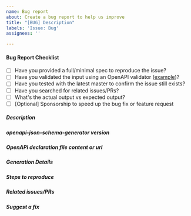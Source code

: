 ```yaml
---
name: Bug report
about: Create a bug report to help us improve
title: "[BUG] Description"
labels: 'Issue: Bug'
assignees: ''

---
```


#### Bug Report Checklist

- [ ] Have you provided a full/minimal spec to reproduce the issue?
- [ ] Have you validated the input using an OpenAPI validator ([example](https://apidevtools.org/swagger-parser/online/))?
- [ ] Have you tested with the latest master to confirm the issue still exists?
- [ ] Have you searched for related issues/PRs?
- [ ] What's the actual output vs expected output?
- [ ] [Optional] Sponsorship to speed up the bug fix or feature request

<!--
Please follow the issue template below for bug reports.
Also please indicate in the issue title which language/library is concerned. Eg:  [BUG][python] Bug generating foo with bar 
-->

##### Description

<!-- describe what is the question, suggestion or issue and why this is a problem for you. -->

##### openapi-json-schema-generator version

<!-- which version of openapi-json-schema-generator are you using, is it a regression? -->

##### OpenAPI declaration file content or url

<!-- if it is a bug, a json or yaml that produces it.
If you post the code inline, please wrap it with
```yaml
(here your code)
```
(for YAML code) or
```json
(here your code)
```
(for JSON code), so it becomes more readable. If it is longer than about ten lines,
please create a Gist (https://gist.github.com) or upload it somewhere else and
link it here.
  -->

##### Generation Details

<!-- 
    Prefer CLI steps, including the language, libraries and various options. 
    Providing config-based settings allows for simpler testing across CLI and plugins. 
    For examples, see https://github.com/OpenAPITools/openapi-json-schema-generator/tree/master/bin/configs
-->

##### Steps to reproduce

<!-- unambiguous set of steps to reproduce the bug.-->

##### Related issues/PRs

<!-- has a similar issue/PR been reported/opened before? Please do a search in https://github.com/openapitools/openapi-json-schema-generator/issues?utf8=%E2%9C%93&q=is%3Aissue%20 -->

##### Suggest a fix

<!-- if you can't fix the bug yourself, perhaps you can point to what might be
  causing the problem (line of code or commit), or simply make a suggestion -->
